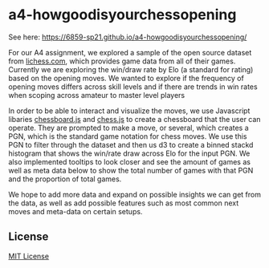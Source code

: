 # a4-howgoodisyourchessopening

See here: https://6859-sp21.github.io/a4-howgoodisyourchessopening/

For our A4 assignment, we explored a sample of the open source dataset from [lichess.com](https://database.lichess.org/), which provides game data from all of their games. Currently we are exploring the win/draw rate by Elo (a standard for rating) based on the opening moves. We wanted to explore if the frequency of opening moves differs across skill levels and if there are trends in win rates when scoping across amateur to master level players

In order to be able to interact and visualize the moves, we use Javascript libaries [chessboard.js](http://chessboardjs.com) and [chess.js](https://github.com/jhlywa/chess.js) to create a chessboard that the user can operate. They are prompted to make a move, or several, which creates a PGN, which is the standard game notation for chess moves. We use this PGN to filter through the dataset and then us d3 to create a binned stackd histogram that shows the win/rate draw across Elo for the input PGN. We also implemented tooltips to look closer and see the amount of games as well as meta data below to show the total number of games with that PGN and the proportion of total games.

We hope to add more data and expand on possible insights we can get from the data, as well as add possible features such as most common next moves and meta-data on certain setups.



## License

[MIT License](LICENSE.md)

[jQuery]:https://jquery.com/
[chessboardjs.com]:http://chessboardjs.com
[chess.js]:https://github.com/jhlywa/chess.js
